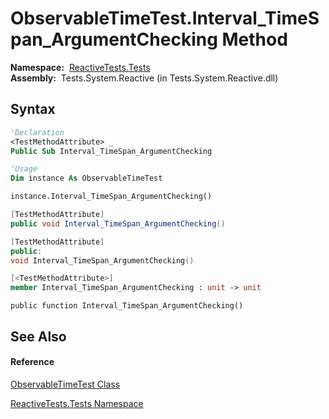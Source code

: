 # ObservableTimeTest.Interval\_TimeSpan\_ArgumentChecking Method

**Namespace:**  [ReactiveTests.Tests](ReactiveTests.Tests\ReactiveTests.Tests.md)  
**Assembly:**  Tests.System.Reactive (in Tests.System.Reactive.dll)

## Syntax

```vb
'Declaration
<TestMethodAttribute> _
Public Sub Interval_TimeSpan_ArgumentChecking
```

```vb
'Usage
Dim instance As ObservableTimeTest

instance.Interval_TimeSpan_ArgumentChecking()
```

```csharp
[TestMethodAttribute]
public void Interval_TimeSpan_ArgumentChecking()
```

```c++
[TestMethodAttribute]
public:
void Interval_TimeSpan_ArgumentChecking()
```

```fsharp
[<TestMethodAttribute>]
member Interval_TimeSpan_ArgumentChecking : unit -> unit 
```

```jscript
public function Interval_TimeSpan_ArgumentChecking()
```

## See Also

#### Reference

[ObservableTimeTest Class](ObservableTimeTest\ObservableTimeTest.md)

[ReactiveTests.Tests Namespace](ReactiveTests.Tests\ReactiveTests.Tests.md)




